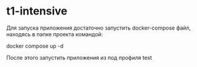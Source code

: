 # t1-intensive

Для запуска приложения достаточно запустить docker-compose файл, находясь в папке проекта командой:

docker compose up -d

После этого запустить приложения из под профиля test